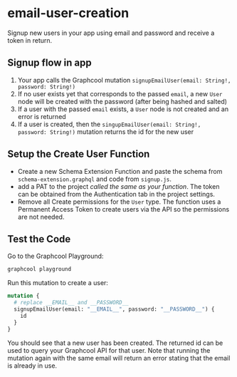 # email-user-creation

Signup new users in your app using email and password and receive a token in return.

## Signup flow in app

1. Your app calls the Graphcool mutation `signupEmailUser(email: String!, password: String!)`
2. If no user exists yet that corresponds to the passed `email`, a new `User` node will be created with the password (after being hashed and salted)
3. If a user with the passed `email` exists, a `User` node is not created and an error is returned
4. If a user is created, then the `singupEmailUser(email: String!, password: String!)` mutation returns the id for the new user

## Setup the Create User Function

* Create a new Schema Extension Function and paste the schema from `schema-extension.graphql` and code from `signup.js`.
* add a PAT to the project *called the same as your function*. The token can be obtained from the Authentication tab in the project settings.
* Remove all Create permissions for the `User` type. The function uses a Permanent Access Token to create users via the API so the permissions are not needed.

## Test the Code

Go to the Graphcool Playground:

```sh
graphcool playground
```

Run this mutation to create a user:

```graphql
mutation {
  # replace __EMAIL__ and __PASSWORD__
  signupEmailUser(email: "__EMAIL__", password: "__PASSWORD__") {
    id
  }
}
```

You should see that a new user has been created. The returned id can be used to query your Graphcool API for that user. Note that running the mutation again with the same email will return an error stating that the email is already in use.
